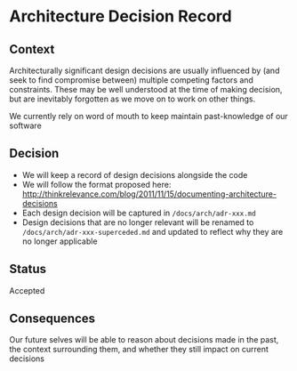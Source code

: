 # Architecture Decision Record

## Context

Architecturally significant design decisions are usually influenced by (and seek to find compromise between) multiple competing factors and constraints. These may be well understood at the time of making decision, but are inevitably forgotten as we move on to work on other things.

We currently rely on word of mouth to keep maintain past-knowledge of our software

## Decision
- We will keep a record of design decisions alongside the code
- We will follow the format proposed here: http://thinkrelevance.com/blog/2011/11/15/documenting-architecture-decisions
- Each design decision will be captured in `/docs/arch/adr-xxx.md`
- Design decisions that are no longer relevant will be renamed to `/docs/arch/adr-xxx-superceded.md` and updated to reflect why they are no longer applicable

## Status
Accepted

## Consequences

Our future selves will be able to reason about decisions made in the past, the context surrounding them, and whether they still impact on current decisions

